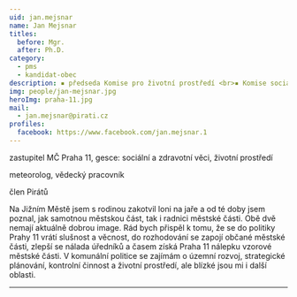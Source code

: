 ```yaml
---
uid: jan.mejsnar
name: Jan Mejsnar
titles:
  before: Mgr.
  after: Ph.D.
category:
  - pms
  - kandidat-obec
description: ▪ předseda Komise pro životní prostředí <br>▪ Komise sociální a zdravotní <br>▪ Kontrolní výbor <br>▪ místopředseda dozorčí rady Jihoměstská sociální
img: people/jan-mejsnar.jpg
heroImg: praha-11.jpg
mail:
  - jan.mejsnar@pirati.cz
profiles:
  facebook: https://www.facebook.com/jan.mejsnar.1
---
```


zastupitel MČ Praha 11, gesce: sociální a zdravotní věci, životní prostředí

meteorolog, vědecký pracovník

člen Pirátů

Na Jižním Městě jsem s rodinou zakotvil loni na jaře a od té doby jsem poznal, jak samotnou městskou část, tak i radnici městské části. Obě dvě nemají aktuálně dobrou image. Rád bych přispěl k tomu, že se do politiky Prahy 11 vrátí slušnost a věcnost, do rozhodování se zapojí občané městské části, zlepší se nálada úředníků a časem získá Praha 11 nálepku vzorové městské části. V komunální politice se zajímám o územní rozvoj, strategické plánování, kontrolní činnost a životní prostředí, ale blízké jsou mi i další oblasti.

---
